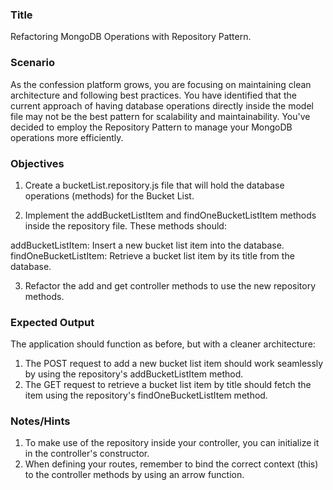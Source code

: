 ### Title

Refactoring MongoDB Operations with Repository Pattern.

### Scenario

As the confession platform grows, you are focusing on maintaining clean architecture and following best practices. You have identified that the current approach of having database operations directly inside the model file may not be the best pattern for scalability and maintainability. You've decided to employ the Repository Pattern to manage your MongoDB operations more efficiently.

### Objectives

1. Create a bucketList.repository.js file that will hold the database operations (methods) for the Bucket List.

2. Implement the addBucketListItem and findOneBucketListItem methods inside the repository file. These methods should:

addBucketListItem: Insert a new bucket list item into the database.
findOneBucketListItem: Retrieve a bucket list item by its title from the database.

3. Refactor the add and get controller methods to use the new repository methods.

### Expected Output

The application should function as before, but with a cleaner architecture:

1. The POST request to add a new bucket list item should work seamlessly by using the repository's addBucketListItem method.
2. The GET request to retrieve a bucket list item by title should fetch the item using the repository's findOneBucketListItem method.

### Notes/Hints

1. To make use of the repository inside your controller, you can initialize it in the controller's constructor.
2. When defining your routes, remember to bind the correct context (this) to the controller methods by using an arrow function.
